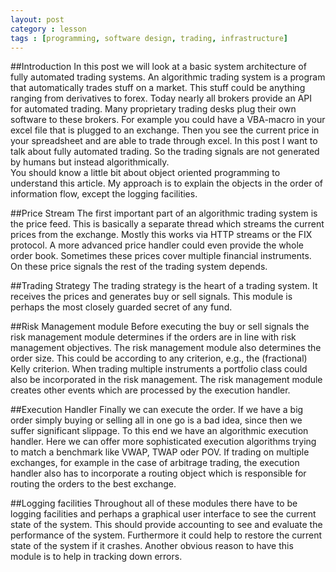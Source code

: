 ```yaml
---
layout: post
category : lesson
tags : [programming, software design, trading, infrastructure]
---
```


##Introduction
In this post we will look at a basic system architecture of fully
automated trading systems.
An algorithmic trading system is a program that automatically trades
stuff on a market. This stuff could be anything ranging from
derivatives to forex.
Today nearly all brokers provide an API for automated trading.
Many proprietary trading desks plug their own software to these
brokers. For example you could have a VBA-macro in your excel file
that is plugged to an exchange. Then you see the current price in your
spreadsheet and are able to trade through excel.
In this post I want to talk about fully automated trading. So the
trading signals are not generated by humans but instead
algorithmically.    
You should know a little bit about object oriented programming to
understand this article. My approach is to explain the objects in the
order of information flow, except the logging facilities.

##Price Stream
The first important part of an algorithmic trading system is the price
feed. This is basically a separate thread which streams the current
prices from the exchange. Mostly this works via HTTP streams or the FIX
protocol.
A more advanced price handler could even provide the whole order book.
Sometimes these prices cover multiple financial instruments. On
these price signals the rest of the trading system depends.

##Trading Strategy
The trading strategy is the heart of a trading system. It receives the
prices and generates buy or sell signals. This module is perhaps the
most closely guarded secret of any fund.

##Risk Management module
Before executing the buy or sell signals the risk management module
determines if the orders are in line with risk management objectives.
The risk management module also determines the order size. This could
be according to any criterion, e.g., the (fractional) Kelly criterion.
When
trading multiple instruments a portfolio class could also be
incorporated in the risk management.
The risk management module creates other events which are processed by
the execution handler.

##Execution Handler
Finally we can execute the order. If we have a big order simply buying or
selling all in one go is a bad idea, since then we suffer
significant slippage. To this end we have an algorithmic execution
handler. Here we can offer more sophisticated execution algorithms
trying to match a benchmark like VWAP, TWAP oder POV.
If trading on multiple exchanges, for example in the case of arbitrage
trading, the execution handler also has to incorporate a routing
object which is responsible for routing the orders to the best
exchange.

##Logging facilities
Throughout all of these modules there have to be logging facilities
and perhaps a graphical user interface to see the current state of the
system. This should provide accounting to see and evaluate the
performance of the system. Furthermore it could help to restore the
current state of the system if it crashes. Another obvious reason to
have this module is to help in tracking down errors.
